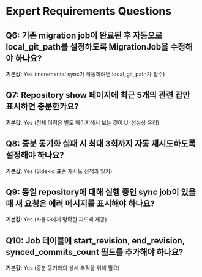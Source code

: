 # Expert Requirements Questions

## Q6: 기존 migration job이 완료된 후 자동으로 local_git_path를 설정하도록 MigrationJob을 수정해야 하나요?
**기본값**: Yes (incremental sync가 작동하려면 local_git_path가 필수)

## Q7: Repository show 페이지에 최근 5개의 관련 잡만 표시하면 충분한가요?
**기본값**: Yes (전체 이력은 별도 페이지에서 보는 것이 UI 성능상 유리)

## Q8: 증분 동기화 실패 시 최대 3회까지 자동 재시도하도록 설정해야 하나요?
**기본값**: Yes (Sidekiq 표준 재시도 정책과 일치)

## Q9: 동일 repository에 대해 실행 중인 sync job이 있을 때 새 요청은 에러 메시지를 표시해야 하나요?
**기본값**: Yes (사용자에게 명확한 피드백 제공)

## Q10: Job 테이블에 start_revision, end_revision, synced_commits_count 필드를 추가해야 하나요?
**기본값**: Yes (증분 동기화의 상세 추적을 위해 필요)